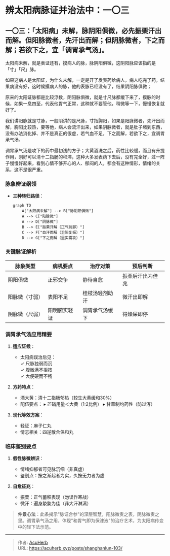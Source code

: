 # 辨太阳病脉证并治法中：一〇三


## 一〇三：「太阳病」未解，脉阴阳俱微，必先振栗汗出而解。但阳脉微者，先汗出而解；但阴脉微者，下之而解；若欲下之，宜「调胃承气汤」。

<!--more-->

太阳病未解，就是表证还有，摸病人的脉，脉阴阳俱微，这阴阳脉应该指的是「寸」「尺」脉。

如果这病人是太阳证，为什么未解，一定是开了发表药给病人，病人吃完了药，结果病没有好，这时候摸病人的脉，他的表脉已经没有了，结果阴阳脉俱微；

原来的太阳证脉都是比较浮数，阴阳脉俱微，就是寸尺脉都缓下来了，摸脉的时候，如果一息四至，代表他胃气正常，这种就不要管他，稍微等一下，慢慢恢复就好了。

我们讲阳脉就是寸脉，一般阴讲的是尺脉，寸指胸阳，如果是阳脉微者，先汗出而解，胸阳比较热，要等他，病人会流汗出来，如果阴脉微者，就是肚子堵到东西，没有办法消化掉、并不是真正的很虚，若气血不足，下之而解，若欲下之，宜调胃承气汤。

调胃承气汤是攻下的药中最初浅的方子；大黄酒洗之后，药性比较缓，而且有升提作用，刚好可以清十二指肠的积滞，这种大多发表药下去后，没有完全好，过一阵子慢慢好起来，看到心情不够开心的人、郁闷的人，都会有这种情形，情绪的关系，这不是很严重。

### 脉象辨证纲领
- **三种转归路径**：
  ```mermaid
  graph TD
      A["太阳病未解"] --> B["脉阴阳俱微"]
      A --> C["阳脉微"]
      A --> D["阴脉微"]
      B --> E["振栗汗解（正气抗邪）"]
      C --> F["自汗而解（卫阳复振）"]
      D --> G["下之而解（里实需攻）"]
  ```

### 关键脉证解析
| 脉象类型       | 病机要点         | 治疗对策           | 预后判断           |
|----------------|------------------|--------------------|--------------------|
| 阴阳俱微       | 正邪交争         | 静待自愈           | 振栗后汗出为佳兆   |
| 阳脉微（寸弱） | 表阳不足         | 桂枝汤轻剂助汗     | 微汗出即解         |
| 阴脉微（尺弱） | 阳明腑实轻证     | 调胃承气汤缓下     | 得燥屎即停         |

### 调胃承气汤应用精要
1. **适应证候**：  
   - 太阳病误治后见：  
     ✓ 尺脉独弱而沉  
     ✓ 腹微满不拒按  
     ✓ 大便硬而不畅  

2. **方药特点**：
   - 酒大黄：清十二指肠郁热（较生大黄缓和30%）
   - 配伍要点：
     ▸ 芒硝用量＜大黄（1:2比例）
     ▸ 甘草制约药性（防过泻）

3. **现代等效方案**：
   - 轻证：麻子仁丸
   - 情志相关：四逆散合保和丸

### 临床鉴别要点
1. **假性脉微辨识**：
   - 情绪抑郁者可见脉沉细（非真虚）
   - 鉴别点：按之渐起者为实，久按无力者为虚

2. **自愈征兆**：
   - 振栗：正气蓄积表现（勿误作寒战）
   - 微汗：遍身漐漐为佳（非大汗淋漓）

> **仲景心法**：此条揭示"脉证合参"的深层智慧，阳脉微责之表，阴脉微责之里。调胃承气汤之用，体现"和胃气即为保津液"的治疗艺术，为太阳病传变中的轻下法示范。

---

> 作者: [AcuHerb](https://acuherb.xyz)  
> URL: https://acuherb.xyz/posts/shanghanlun-103/  

